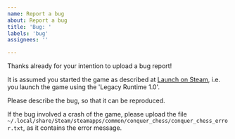 ```yaml
---
name: Report a bug
about: Report a bug
title: 'Bug: '
labels: 'bug'
assignees: ''

---
```


Thanks already for your intention to upload a bug report!

It is assumed you started the game as described at
[Launch on Steam](https://richelbilderbeek.github.io/conquer_chess/launch_on_steam/),
i.e. you launch the game using the 'Legacy Runtime 1.0'.

Please describe the bug, so that it can be reproduced.

If the bug involved a crash of the game, please upload the file
`~/.local/share/Steam/steamapps/common/conquer_chess/conquer_chess_error.txt`,
as it contains the error message.

